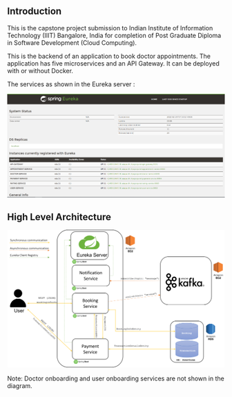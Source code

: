 ## Introduction

This is the capstone project submission to Indian Institute of Information Technology (IIIT) Bangalore, India for completion of Post Graduate Diploma in Software Development (Cloud Computing).

This is the backend of an application to book doctor appointments. The application has five microservices and an API Gateway. It can be deployed with or without Docker. 

The services as shown in the Eureka server :

![Eureka](/meta/eureka-1.png)

## High Level Architecture

![HLD](/meta/hld.png)

Note: Doctor onboarding and user onboarding services are not shown in the diagram.


